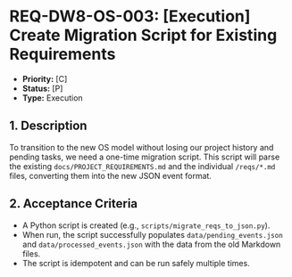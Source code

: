# REQ-DW8-OS-003: [Execution] Create Migration Script for Existing Requirements

- **Priority:** [C]
- **Status:** [P]
- **Type:** Execution

## 1. Description

To transition to the new OS model without losing our project history and pending tasks, we need a one-time migration script. This script will parse the existing `docs/PROJECT_REQUIREMENTS.md` and the individual `/reqs/*.md` files, converting them into the new JSON event format.

## 2. Acceptance Criteria

- A Python script is created (e.g., `scripts/migrate_reqs_to_json.py`).
- When run, the script successfully populates `data/pending_events.json` and `data/processed_events.json` with the data from the old Markdown files.
- The script is idempotent and can be run safely multiple times.
